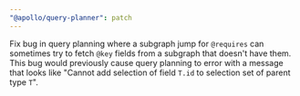 ```yaml
---
"@apollo/query-planner": patch
---
```


Fix bug in query planning where a subgraph jump for `@requires` can sometimes try to fetch `@key` fields from a subgraph that doesn't have them. This bug would previously cause query planning to error with a message that looks like "Cannot add selection of field `T.id` to selection set of parent type `T`".

